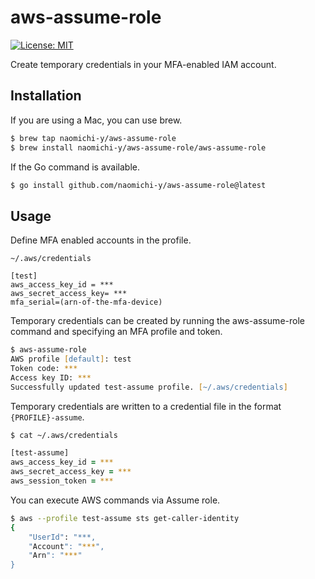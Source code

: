 # aws-assume-role

[![License: MIT](https://img.shields.io/badge/License-MIT-yellow.svg)](https://opensource.org/licenses/MIT)

Create temporary credentials in your MFA-enabled IAM account.

## Installation

If you are using a Mac, you can use brew.

```zsh
$ brew tap naomichi-y/aws-assume-role
$ brew install naomichi-y/aws-assume-role/aws-assume-role
```

If the Go command is available.

```zsh
$ go install github.com/naomichi-y/aws-assume-role@latest
```

## Usage

Define MFA enabled accounts in the profile.

`~/.aws/credentials`
```
[test]
aws_access_key_id = ***
aws_secret_access_key= ***
mfa_serial=(arn-of-the-mfa-device)
```

Temporary credentials can be created by running the aws-assume-role command and specifying an MFA profile and token.

```zsh
$ aws-assume-role
AWS profile [default]: test
Token code: ***
Access key ID: ***
Successfully updated test-assume profile. [~/.aws/credentials]
```

Temporary credentials are written to a credential file in the format `{PROFILE}-assume`.

```zsh
$ cat ~/.aws/credentials

[test-assume]
aws_access_key_id = ***
aws_secret_access_key = ***
aws_session_token = ***
```

You can execute AWS commands via Assume role.
```zsh
$ aws --profile test-assume sts get-caller-identity
{
    "UserId": "***,
    "Account": "***",
    "Arn": "***"
}
```
